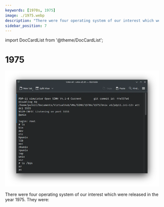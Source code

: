 ```yaml
---
keywords: [1970s, 1975]
image: ./1975.webp
description: "There were four operating system of our interest which were released in the year 1975. They were:"
sidebar_position: 7
---
```


import DocCardList from '@theme/DocCardList';

# 1975

![! Unix v6 from 1975](./1975.webp)

There were four operating system of our interest which were released in the year 1975. They were:

<DocCardList />
